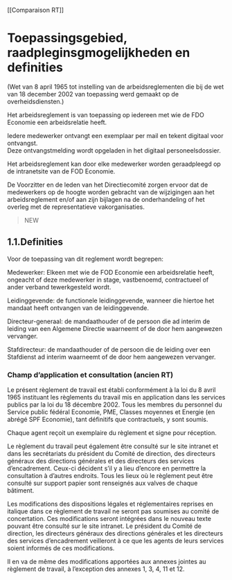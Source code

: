 [[Comparaison RT]]

# Toepassingsgebied, raadpleginsgmogelijkheden en definities

(Wet van 8 april 1965 tot instelling van de arbeidsreglementen die bij de wet van 18 december 2002 van toepassing werd gemaakt op de overheidsdiensten.) 

Het arbeidsreglement is van toepassing op iedereen met wie de FDO Economie een arbeidsrelatie heeft. 

Iedere medewerker ontvangt een exemplaar per mail en tekent digitaal voor ontvangst.  
Deze ontvangstmelding wordt opgeladen in het digitaal personeelsdossier. 

Het arbeidsreglement kan door elke medewerker worden geraadpleegd op de intranetsite van de FOD Economie.  

De Voorzitter en de leden van het Directiecomité zorgen ervoor dat de medewerkers op de hoogte worden gebracht van de wijzigingen aan het arbeidsreglement en/of aan zijn bijlagen na de onderhandeling of het overleg met de representatieve vakorganisaties. 

> NEW

## 1.1.Definities 

Voor de toepassing van dit reglement wordt begrepen: 

Medewerker: Elkeen met wie de FOD Economie een arbeidsrelatie heeft, ongeacht of deze medewerker in stage, vastbenoemd, contractueel of ander verband tewerkgesteld wordt. 

Leidinggevende: de functionele leidinggevende, wanneer die hiertoe het mandaat heeft ontvangen van de leidinggevende. 

Directeur-generaal: de mandaathouder of de persoon die ad interim de leiding van een Algemene Directie waarneemt of de door hem aangewezen vervanger. 

Stafdirecteur: de mandaathouder of de persoon die de leiding over een Stafdienst ad interim waarneemt of de door hem aangewezen vervanger. 

### Champ d’application et consultation  (ancien RT)

Le présent règlement de travail est établi conformément à la loi du 8 avril 1965 instituant les règlements du travail mis en application dans les services publics par la loi du 18 décembre 2002. Tous les membres du personnel du Service public fédéral Economie, PME, Classes moyennes et Energie (en abrégé SPF Economie), tant définitifs que contractuels, y sont soumis. 

Chaque agent reçoit un exemplaire du règlement et signe pour réception. 

Le règlement du travail peut également être consulté sur le site intranet et dans les secrétariats du président du Comité de direction, des directeurs généraux des directions générales et des directeurs des services d’encadrement. Ceux-ci décident s’il y a lieu d’encore en permettre la consultation à d’autres endroits. Tous les lieux où le règlement peut être consulté sur support papier sont renseignés aux valves de chaque bâtiment. 

Les modifications des dispositions légales et réglementaires reprises en italique dans ce règlement de travail ne seront pas soumises au comité de concertation. Ces modifications seront intégrées dans le nouveau texte pouvant être consulté sur le site intranet. Le président du Comité de direction, les directeurs généraux des directions générales et les directeurs des services d’encadrement veilleront à ce que les agents de leurs services soient informés de ces modifications. 

Il en va de même des modifications apportées aux annexes jointes au règlement de travail, à l’exception des annexes 1, 3, 4, 11 et 12.

